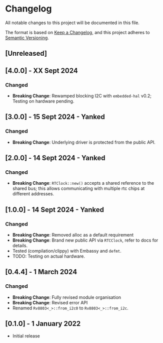 # Changelog
All notable changes to this project will be documented in this file.

The format is based on [Keep a Changelog](https://keepachangelog.com/en/1.0.0/),
and this project adheres to [Semantic Versioning](https://semver.org/spec/v2.0.0.html).

## [Unreleased]

## [4.0.0] - XX Sept 2024

### Changed
- __Breaking Change__: Rewamped blocking I2C with `embedded-hal` v0.2; Testing on hardware pending.

## [3.0.0] - 15 Sept 2024 - Yanked

### Changed
- __Breaking Change__: Underlying driver is protected from the public API.

## [2.0.0] - 14 Sept 2024 - Yanked

### Changed
- __Breaking Change__: `RTClock::new()` accepts a shared reference to the shared bus; this allows communicating with multiple rtc chips at different addresses.

## [1.0.0] - 14 Sept 2024 - Yanked

### Changed
- __Breaking Change__: Removed alloc as a default requirement
- __Breaking Change__: Brand new public API via `RTCClock`, refer to docs for details.
- Tested (compilation/clippy) with Embassy and `defmt`.
- TODO: Testing on actual hardware.

## [0.4.4] - 1 March 2024

### Changed
- __Breaking Change__: Fully revised module organisation
- __Breaking Change__: Revised error API
- Renamed `Rv8803<_>::from_i2c0` to `Rv8803<_>::from_i2c`.

## [0.1.0] - 1 January 2022
- Initial release



